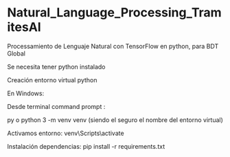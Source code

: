 # Natural_Language_Processing_TramitesAI
 Processamiento de Lenguaje Natural con TensorFlow en python, para BDT Global

Se necesita tener python instalado

Creación entorno virtual python

En Windows:

Desde terminal command prompt :

py o python 3 -m venv venv (siendo el seguro el nombre del entorno virtual)

Activamos entorno:  venv\Scripts\activate

Instalación dependencias: pip install -r requirements.txt